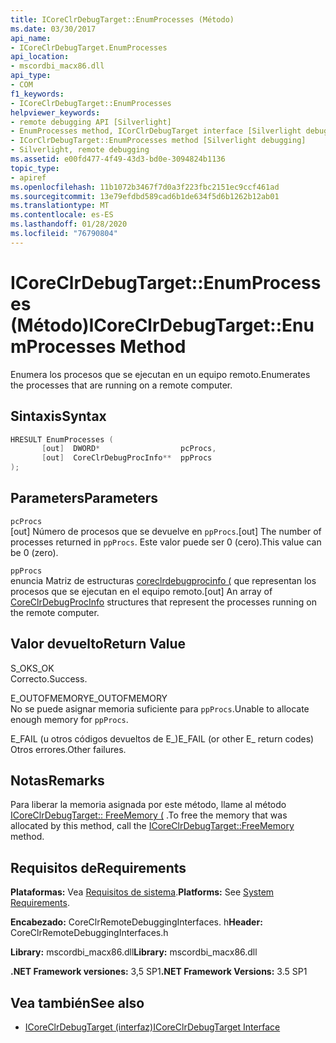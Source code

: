 ```yaml
---
title: ICoreClrDebugTarget::EnumProcesses (Método)
ms.date: 03/30/2017
api_name:
- ICoreClrDebugTarget.EnumProcesses
api_location:
- mscordbi_macx86.dll
api_type:
- COM
f1_keywords:
- ICoreClrDebugTarget::EnumProcesses
helpviewer_keywords:
- remote debugging API [Silverlight]
- EnumProcesses method, ICorClrDebugTarget interface [Silverlight debugging]
- ICorClrDebugTarget::EnumProcesses method [Silverlight debugging]
- Silverlight, remote debugging
ms.assetid: e00fd477-4f49-43d3-bd0e-3094824b1136
topic_type:
- apiref
ms.openlocfilehash: 11b1072b3467f7d0a3f223fbc2151ec9ccf461ad
ms.sourcegitcommit: 13e79efdbd589cad6b1de634f5d6b1262b12ab01
ms.translationtype: MT
ms.contentlocale: es-ES
ms.lasthandoff: 01/28/2020
ms.locfileid: "76790804"
---
```

# <a name="icoreclrdebugtargetenumprocesses-method"></a><span data-ttu-id="e52e0-102">ICoreClrDebugTarget::EnumProcesses (Método)</span><span class="sxs-lookup"><span data-stu-id="e52e0-102">ICoreClrDebugTarget::EnumProcesses Method</span></span>
<span data-ttu-id="e52e0-103">Enumera los procesos que se ejecutan en un equipo remoto.</span><span class="sxs-lookup"><span data-stu-id="e52e0-103">Enumerates the processes that are running on a remote computer.</span></span>  
  
## <a name="syntax"></a><span data-ttu-id="e52e0-104">Sintaxis</span><span class="sxs-lookup"><span data-stu-id="e52e0-104">Syntax</span></span>  
  
```cpp  
HRESULT EnumProcesses (  
       [out]  DWORD*                  pcProcs,   
       [out]  CoreClrDebugProcInfo**  ppProcs  
);  
```  
  
## <a name="parameters"></a><span data-ttu-id="e52e0-105">Parameters</span><span class="sxs-lookup"><span data-stu-id="e52e0-105">Parameters</span></span>  
 `pcProcs`  
 <span data-ttu-id="e52e0-106">[out] Número de procesos que se devuelve en `ppProcs`.</span><span class="sxs-lookup"><span data-stu-id="e52e0-106">[out] The number of processes returned in `ppProcs`.</span></span> <span data-ttu-id="e52e0-107">Este valor puede ser 0 (cero).</span><span class="sxs-lookup"><span data-stu-id="e52e0-107">This value can be 0 (zero).</span></span>  
  
 `ppProcs`  
 <span data-ttu-id="e52e0-108">enuncia Matriz de estructuras [coreclrdebugprocinfo (](coreclrdebugprocinfo-structure.md) que representan los procesos que se ejecutan en el equipo remoto.</span><span class="sxs-lookup"><span data-stu-id="e52e0-108">[out] An array of [CoreClrDebugProcInfo](coreclrdebugprocinfo-structure.md) structures that represent the processes running on the remote computer.</span></span>  
  
## <a name="return-value"></a><span data-ttu-id="e52e0-109">Valor devuelto</span><span class="sxs-lookup"><span data-stu-id="e52e0-109">Return Value</span></span>  
 <span data-ttu-id="e52e0-110">S_OK</span><span class="sxs-lookup"><span data-stu-id="e52e0-110">S_OK</span></span>  
 <span data-ttu-id="e52e0-111">Correcto.</span><span class="sxs-lookup"><span data-stu-id="e52e0-111">Success.</span></span>  
  
 <span data-ttu-id="e52e0-112">E_OUTOFMEMORY</span><span class="sxs-lookup"><span data-stu-id="e52e0-112">E_OUTOFMEMORY</span></span>  
 <span data-ttu-id="e52e0-113">No se puede asignar memoria suficiente para `ppProcs`.</span><span class="sxs-lookup"><span data-stu-id="e52e0-113">Unable to allocate enough memory for `ppProcs`.</span></span>  
  
 <span data-ttu-id="e52e0-114">E_FAIL (u otros códigos devueltos de E_)</span><span class="sxs-lookup"><span data-stu-id="e52e0-114">E_FAIL (or other E_ return codes)</span></span>  
 <span data-ttu-id="e52e0-115">Otros errores.</span><span class="sxs-lookup"><span data-stu-id="e52e0-115">Other failures.</span></span>  
  
## <a name="remarks"></a><span data-ttu-id="e52e0-116">Notas</span><span class="sxs-lookup"><span data-stu-id="e52e0-116">Remarks</span></span>  
 <span data-ttu-id="e52e0-117">Para liberar la memoria asignada por este método, llame al método [ICoreClrDebugTarget:: FreeMemory (](icoreclrdebugtarget-freememory-method.md) .</span><span class="sxs-lookup"><span data-stu-id="e52e0-117">To free the memory that was allocated by this method, call the [ICoreClrDebugTarget::FreeMemory](icoreclrdebugtarget-freememory-method.md) method.</span></span>  
  
## <a name="requirements"></a><span data-ttu-id="e52e0-118">Requisitos de</span><span class="sxs-lookup"><span data-stu-id="e52e0-118">Requirements</span></span>  
 <span data-ttu-id="e52e0-119">**Plataformas:** Vea [Requisitos de sistema](../../../../docs/framework/get-started/system-requirements.md).</span><span class="sxs-lookup"><span data-stu-id="e52e0-119">**Platforms:** See [System Requirements](../../../../docs/framework/get-started/system-requirements.md).</span></span>  
  
 <span data-ttu-id="e52e0-120">**Encabezado:** CoreClrRemoteDebuggingInterfaces. h</span><span class="sxs-lookup"><span data-stu-id="e52e0-120">**Header:** CoreClrRemoteDebuggingInterfaces.h</span></span>  
  
 <span data-ttu-id="e52e0-121">**Library:** mscordbi_macx86.dll</span><span class="sxs-lookup"><span data-stu-id="e52e0-121">**Library:** mscordbi_macx86.dll</span></span>  
  
 <span data-ttu-id="e52e0-122">**.NET Framework versiones:** 3,5 SP1</span><span class="sxs-lookup"><span data-stu-id="e52e0-122">**.NET Framework Versions:** 3.5 SP1</span></span>  
  
## <a name="see-also"></a><span data-ttu-id="e52e0-123">Vea también</span><span class="sxs-lookup"><span data-stu-id="e52e0-123">See also</span></span>

- [<span data-ttu-id="e52e0-124">ICoreClrDebugTarget (interfaz)</span><span class="sxs-lookup"><span data-stu-id="e52e0-124">ICoreClrDebugTarget Interface</span></span>](icoreclrdebugtarget-interface.md)
